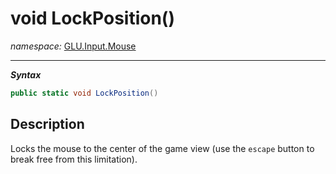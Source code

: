 ﻿# void LockPosition()
*namespace:* [GLU.Input.Mouse](../mouse.md)

---
***Syntax***
```csharp
public static void LockPosition()
```

## Description
Locks the mouse to the center of the game view (use the `escape` button to break free from this limitation).